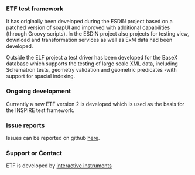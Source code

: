 ### ETF test framework

It has originally been developed during the ESDIN project based on a patched version of soapUI and improved with additional capabilities (through Groovy scripts). In the ESDIN project also projects for testing view, download and transformation services as well as ExM data had been developed.

Outside the ELF project a test driver has been developed for the BaseX database which supports the testing of large scale XML data, including Schematron tests, geometry validation and geometric predicates -with support for spacial indexing.

### Ongoing development
Currently a new ETF version 2 is developed which is used as the basis for the INSPIRE test framework.

### Issue reports
Issues can be reported on github [here](https://github.com/interactive-instruments/etf-webapp/issues).

### Support or Contact
ETF is developed by [interactive instruments](http://www.interactive-instruments.de/en/about/impressum/)
